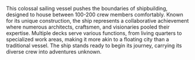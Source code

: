 This colossal sailing vessel pushes the boundaries of shipbuilding, designed to house between 100-200 crew members comfortably. Known for its unique construction, the ship represents a collaborative achievement where numerous architects, craftsmen, and visionaries pooled their expertise. Multiple decks serve various functions, from living quarters to specialized work areas, making it more akin to a floating city than a traditional vessel. The ship stands ready to begin its journey, carrying its diverse crew into adventures unknown.